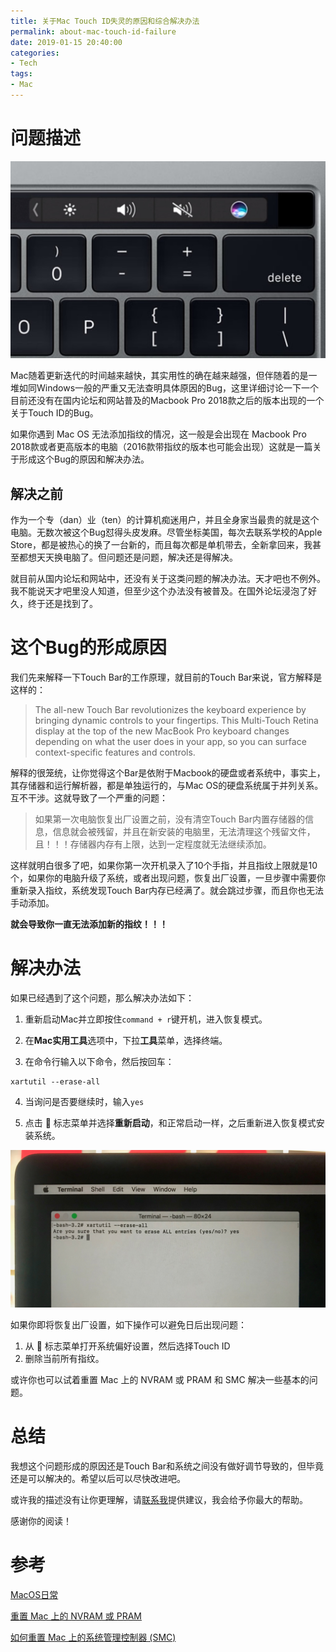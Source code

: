 ```yaml
---
title: 关于Mac Touch ID失灵的原因和综合解决办法
permalink: about-mac-touch-id-failure
date: 2019-01-15 20:40:00
categories:
- Tech
tags:
- Mac
---
```


# 问题描述

![](https://raw.githubusercontent.com/liutiantian233/Blog/master/201901/about-mac-touch-id-failure.jpg)

Mac随着更新迭代的时间越来越快，其实用性的确在越来越强，但伴随着的是一堆如同Windows一般的严重又无法查明具体原因的Bug，这里详细讨论一下一个目前还没有在国内论坛和网站普及的Macbook Pro 2018款之后的版本出现的一个关于Touch ID的Bug。

<!-- more -->

如果你遇到 Mac OS 无法添加指纹的情况，这一般是会出现在 Macbook Pro 2018款或者更高版本的电脑（2016款带指纹的版本也可能会出现）这就是一篇关于形成这个Bug的原因和解决办法。

## 解决之前

作为一个专（dan）业（ten）的计算机痴迷用户，并且全身家当最贵的就是这个电脑。无数次被这个Bug怼得头皮发麻。尽管坐标美国，每次去联系学校的Apple Store，都是被热心的换了一台新的，而且每次都是单机带去，全新拿回来，我甚至都想天天换电脑了。但问题还是问题，解决还是得解决。

就目前从国内论坛和网站中，还没有关于这类问题的解决办法。天才吧也不例外。我不能说天才吧里没人知道，但至少这个办法没有被普及。在国外论坛浸泡了好久，终于还是找到了。

# 这个Bug的形成原因

我们先来解释一下Touch Bar的工作原理，就目前的Touch Bar来说，官方解释是这样的：

> The all-new Touch Bar revolutionizes the keyboard experience by bringing dynamic controls to your fingertips. This Multi-Touch Retina display at the top of the new MacBook Pro keyboard changes depending on what the user does in your app, so you can surface context-specific features and controls.

解释的很笼统，让你觉得这个Bar是依附于Macbook的硬盘或者系统中，事实上，其存储器和运行解析器，都是单独运行的，与Mac OS的硬盘系统属于并列关系。互不干涉。这就导致了一个严重的问题：

> 如果第一次电脑恢复出厂设置之前，没有清空Touch Bar内置存储器的信息，信息就会被残留，并且在新安装的电脑里，无法清理这个残留文件，且！！！存储器内存有上限，达到一定程度就无法继续添加。

这样就明白很多了吧，如果你第一次开机录入了10个手指，并且指纹上限就是10个，如果你的电脑升级了系统，或者出现问题，恢复出厂设置，一旦步骤中需要你重新录入指纹，系统发现Touch Bar内存已经满了。就会跳过步骤，而且你也无法手动添加。

**就会导致你一直无法添加新的指纹！！！**

# 解决办法

如果已经遇到了这个问题，那么解决办法如下：

1. 重新启动Mac并立即按住`command + r`键开机，进入恢复模式。

2. 在**Mac实用工具**选项中，下拉**工具**菜单，选择终端。

3. 在命令行输入以下命令，然后按回车：

```
xartutil --erase-all
```

4. 当询问是否要继续时，输入`yes`

5. 点击  标志菜单并选择**重新启动**，和正常启动一样，之后重新进入恢复模式安装系统。

![](https://raw.githubusercontent.com/liutiantian233/Blog/master/201901/touch-bar-terminal.jpg)

如果你即将恢复出厂设置，如下操作可以避免日后出现问题：

1. 从  标志菜单打开系统偏好设置，然后选择Touch ID
2. 删除当前所有指纹。

或许你也可以试着重置 Mac 上的 NVRAM 或 PRAM 和 SMC 解决一些基本的问题。

# 总结

我想这个问题形成的原因还是Touch Bar和系统之间没有做好调节导致的，但毕竟还是可以解决的。希望以后可以尽快改进吧。

或许我的描述没有让你更理解，请[联系我](https://liutiantian233.github.io/about/)提供建议，我会给予你最大的帮助。

感谢你的阅读！

# 参考

[MacOS日常](http://osxdaily.com/2017/12/21/delete-touch-bar-data-mac/)

[重置 Mac 上的 NVRAM 或 PRAM](https://support.apple.com/zh-cn/HT204063)

[如何重置 Mac 上的系统管理控制器 (SMC)](https://support.apple.com/zh-cn/HT201295)